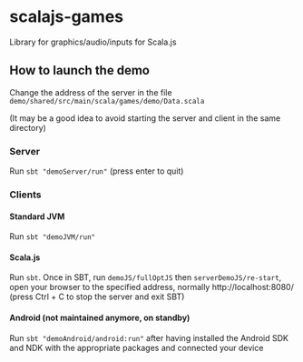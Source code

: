 # scalajs-games

Library for graphics/audio/inputs for Scala.js

## How to launch the demo

Change the address of the server in the file ```demo/shared/src/main/scala/games/demo/Data.scala```

(It may be a good idea to avoid starting the server and client in the same directory)

### Server

Run ```sbt "demoServer/run"``` (press enter to quit)

### Clients

#### Standard JVM

Run ```sbt "demoJVM/run"```

#### Scala.js

Run ```sbt```. Once in SBT, run ```demoJS/fullOptJS``` then ```serverDemoJS/re-start```, open your browser to the specified address, normally http://localhost:8080/ (press Ctrl + C to stop the server and exit SBT)

#### Android (not maintained anymore, on standby)

Run ```sbt "demoAndroid/android:run"``` after having installed the Android SDK and NDK with the appropriate packages and connected your device
